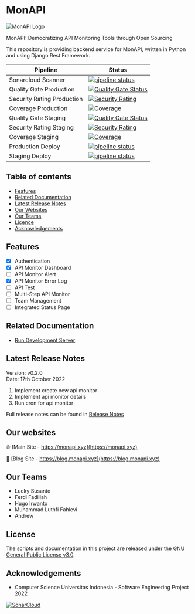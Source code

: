 # MonAPI
![MonAPI Logo](https://blog.monapi.xyz/wp-content/uploads/2022/09/Group-19.png)

MonAPI: Democratizing API Monitoring Tools through Open Sourcing

This repository is providing backend service for MonAPI, written in Python and using Django Rest Framework.


| Pipeline | Status |
| ----------- | ----------- |
| Sonarcloud Scanner | [![pipeline status](https://github.com/MonAPI-xyz/MonAPI/actions/workflows/build.yml/badge.svg)](https://github.com/MonAPI-xyz/MonAPI) |
| Quality Gate Production | [![Quality Gate Status](https://sonarcloud.io/api/project_badges/measure?project=MonAPI-xyz_MonAPI&metric=alert_status&branch=main)](https://sonarcloud.io/summary/new_code?id=MonAPI-xyz_MonAPI) | 
| Security Rating Production| [![Security Rating](https://sonarcloud.io/api/project_badges/measure?project=MonAPI-xyz_MonAPI&metric=security_rating&branch=main)](https://sonarcloud.io/summary/new_code?id=MonAPI-xyz_MonAPI) | 
| Coverage Production| [![Coverage](https://sonarcloud.io/api/project_badges/measure?project=MonAPI-xyz_MonAPI&metric=coverage&branch=main)](https://sonarcloud.io/summary/new_code?id=MonAPI-xyz_MonAPI) | 
| Quality Gate Staging| [![Quality Gate Status](https://sonarcloud.io/api/project_badges/measure?project=MonAPI-xyz_MonAPI&metric=alert_status&branch=staging)](https://sonarcloud.io/summary/new_code?id=MonAPI-xyz_MonAPI) | 
| Security Rating Staging| [![Security Rating](https://sonarcloud.io/api/project_badges/measure?project=MonAPI-xyz_MonAPI&metric=security_rating&branch=staging)](https://sonarcloud.io/summary/new_code?id=MonAPI-xyz_MonAPI) | 
| Coverage Staging| [![Coverage](https://sonarcloud.io/api/project_badges/measure?project=MonAPI-xyz_MonAPI&metric=coverage&branch=staging)](https://sonarcloud.io/summary/new_code?id=MonAPI-xyz_MonAPI) | 
| Production Deploy | [![pipeline status](https://github.com/MonAPI-xyz/MonAPI/actions/workflows/production.yml/badge.svg)](https://github.com/MonAPI-xyz/MonAPI) | 
| Staging Deploy | [![pipeline status](https://github.com/MonAPI-xyz/MonAPI/actions/workflows/staging.yml/badge.svg)](https://github.com/MonAPI-xyz/MonAPI) | 

## Table of contents
- [Features](#features)
- [Related Documentation](#related-documentation)
- [Latest Release Notes](#latest-release-notes)
- [Our Websites](#our-websites)
- [Our Teams](#our-teams)
- [Licence](#license)
- [Acknowledgements](#acknowledgements)

## Features

- [x] Authentication
- [x] API Monitor Dashboard
- [ ] API Monitor Alert
- [x] API Monitor Error Log
- [ ] API Test
- [ ] Multi-Step API Monitor
- [ ] Team Management
- [ ] Integrated Status Page

## Related Documentation

- [Run Development Server](https://github.com/MonAPI-xyz/MonAPI/blob/staging/docs/development.md)

## Latest Release Notes
Version: v0.2.0<br>
Date: 17th October 2022
1. Implement create new api monitor
2. Implement api monitor details
3. Run cron for api monitor

Full release notes can be found in [Release Notes](https://github.com/MonAPI-xyz/MonAPI/blob/staging/docs/release_notes.md)

## Our websites
🌐 [Main Site - https://monapi.xyz](https://monapi.xyz)

📝  [Blog Site - https://blog.monapi.xyz](https://blog.monapi.xyz)

## Our Teams
- Lucky Susanto
- Ferdi Fadillah
- Hugo Irwanto
- Muhammad Luthfi Fahlevi
- Andrew

## License
The scripts and documentation in this project are released under the [GNU General Public License v3.0](https://github.com/MonAPI-xyz/MonAPI/blob/main/LICENSE).

## Acknowledgements
* Computer Science Universitas Indonesia - Software Engineering Project 2022

[![SonarCloud](https://sonarcloud.io/images/project_badges/sonarcloud-white.svg)](https://sonarcloud.io/summary/new_code?id=MonAPI-xyz_MonAPI)
